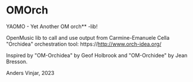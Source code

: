 # OMOrch

YAOMO - Yet Another OM orch** -lib!

OpenMusic lib to call and use output from Carmine-Emanuele Cella
"Orchidea" orchestration tool: https://http://www.orch-idea.org/

Inspired by "OM-Orchidea" by Geof Holbrook and "OM-Orchidee" by Jean
Bresson.

Anders Vinjar, 2023
